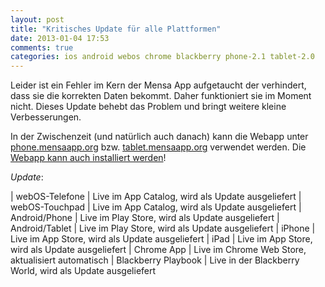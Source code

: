 ```yaml
---
layout: post
title: "Kritisches Update für alle Plattformen"
date: 2013-01-04 17:53
comments: true
categories: ios android webos chrome blackberry phone-2.1 tablet-2.0
---
```


Leider ist ein Fehler im Kern der Mensa App aufgetaucht der verhindert, dass 
sie die korrekten Daten bekommt. Daher funktioniert sie im Moment nicht. 
Dieses Update behebt das Problem und bringt weitere kleine Verbesserungen.

In der Zwischenzeit (und natürlich auch danach) kann die Webapp unter 
[phone.mensaapp.org](http://phone.mensaapp.org) bzw. 
[tablet.mensaapp.org](http://tablet.mensaapp.org) verwendet werden. Die 
[Webapp kann auch installiert werden](/webapp-installieren)!

*Update*:

| webOS-Telefone      | Live im App Catalog, wird als Update ausgeliefert
| webOS-Touchpad      | Live im App Catalog, wird als Update ausgeliefert
| Android/Phone       | Live im Play Store, wird als Update ausgeliefert
| Android/Tablet      | Live im Play Store, wird als Update ausgeliefert
| iPhone              | Live im App Store, wird als Update ausgeliefert
| iPad                | Live im App Store, wird als Update ausgeliefert
| Chrome App      | Live im Chrome Web Store, aktualisiert automatisch
| Blackberry Playbook | Live in der Blackberry World, wird als Update ausgeliefert
